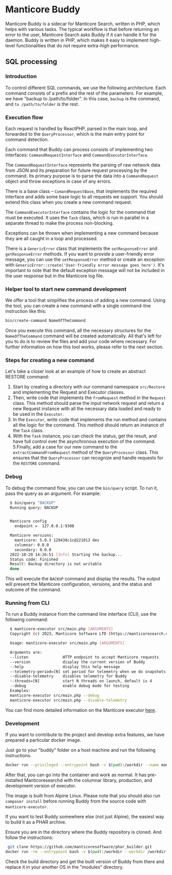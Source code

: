 # Manticore Buddy

Manticore Buddy is a sidecar for Manticore Search, written in PHP, which helps with various tasks. The typical workflow is that before returning an error to the user, Manticore Search asks Buddy if it can handle it for the daemon. Buddy is written in PHP, which makes it easy to implement high-level functionalities that do not require extra-high performance.

## SQL processing

### Introduction

To control different SQL commands, we use the following architecture. Each command consists of a prefix and the rest of the parameters. For example, we have "backup to /path/to/folder". In this case, `backup` is the command, and `to /path/to/folder` is the rest.

### Execution flow

Each request is handled by ReactPHP, parsed in the main loop, and forwarded to the `QueryProcessor`, which is the main entry point for command detection.

Each command that Buddy can process consists of implementing two interfaces: `CommandRequestInterface` and `CommandExecutorInterface`.

The `CommandRequestInterface` represents the parsing of raw network data from JSON and its preparation for future request processing by the command. Its primary purpose is to parse the data into a `CommandRequest` object and throw exceptions in case of any errors.

There is a base class – `ComandRequestBase`, that implements the required interface and adds some base logic to all requests we support. You should extend this class when you create a new command request.

The `CommandExecutorInterface` contains the logic for the command that must be executed. It uses the `Task` class, which is run in parallel in a separate thread to make the process non-blocking.

Exceptions can be thrown when implementing a new command because they are all caught in a loop and processed.

There is a `GenericError` class that implements the `setResponseError` and `getResponseError` methods. If you want to provide a user-friendly error message, you can use the `setResponseError` method or create an exception with `GenericError::create('User-friendly error message goes here')`. It's important to note that the default exception message will not be included in the user response but in the Manticore log file.

### Helper tool to start new command development

We offer a tool that simplifies the process of adding a new command. Using the tool, you can create a new command with a single command-line instruction like this:

```bash
bin/create-command NameOfTheCommand
```

Once you execute this command, all the necessary structures for the `NameOfTheCommand` command will be created automatically. All that's left for you to do is to review the files and add your code where necessary. For further information on how this tool works, please refer to the next section.

### Steps for creating a new command

Let's take a closer look at an example of how to create an abstract RESTORE command:

1. Start by creating a directory with our command namespace `src/Restore` and implementing the Request and Executor classes.
2. Then, write code that implements the `fromRequest` method in the `Request` class. This method should parse the input network request and return a new Request instance with all the necessary data loaded and ready to be used in the `Executor`.
3. In the `Executor`, write code that implements the run method and contains all the logic for the command. This method should return an instance of the `Task` class.
4. With the `Task` instance, you can check the status, get the result, and have full control over the asynchronous execution of the command.
5.Finally, add a case for our new command to the `extractCommandFromRequest` method of the `QueryProcessor` class. This ensures that the `QueryProcessor` can recognize and handle requests for the `RESTORE` command.

### Debug

To debug the command flow, you can use the `bin/query` script. To run it, pass the query as an argument. For example:

```bash
  $ bin/query "BACKUP"
  Running query: BACKUP


  Manticore config
    endpoint =  127.0.0.1:9308

  Manticore versions:
    manticore: 5.0.3 129438c1c@221013 dev
    columnar: 0.0.0
    secondary: 0.0.0
  2022-10-20 14:26:51 [Info] Starting the backup...
  Status code: Finished
  Result: Backup directory is not writable
  done
```


This will execute the `BACKUP` command and display the results. The output will present the Manticore configuration, versions, and the status and outcome of the command.

### Running from CLI

To run a Buddy instance from the command line interface (CLI), use the following command:

```bash
  $ manticore-executor src/main.php [ARGUMENTS]
  Copyright (c) 2023, Manticore Software LTD (https://manticoresearch.com)

  Usage: manticore-executor src/main.php [ARGUMENTS]

  Arguments are:
  --listen               HTTP endpoint to accept Manticore requests
  --version              display the current version of Buddy
  --help                 display this help message
  --telemetry-period=[N] set period for telemetry when we do snapshots
  --disable-telemetry    disables telemetry for Buddy
  --threads=[N]          start N threads on launch, default is 4
  --debug                enable debug mode for testing
  Examples:
  manticore-executor src/main.php --debug
  manticore-executor src/main.php --disable-telemetry
```

You can find more detailed information on the Manticore executor [here](https://github.com/manticoresoftware/executor).


### Development

If you want to contribute to the project and develop extra features, we have prepared a particular docker image.

Just go to your "buddy" folder on a host machine and run the following instructions.

```bash
docker run --privileged --entrypoint bash -v $(pwd):/workdir --name manticore-buddy  -it manticoresearch/manticore-executor-kit:0.6.6
```

After that, you can go into the container and work as normal. It has pre-installed Manticoresearchd with the columnar library, production, and development version of executor.

The image is built from Alpine Linux. Please note that you should also run `composer install` before running Buddy from the source code with `manticore-executor`.

If you want to test Buddy somewhere else (not just Alpine), the easiest way to build it as a PHAR archive.

Ensure you are in the directory where the Buddy repository is cloned. And follow the instructions:

```bash
 git clone https://github.com/manticoresoftware/phar_builder.git
docker run -rm --entrypoint bash -v $(pwd):/workdir --workdir /workdir --entrypoint bash -it manticoresearch/manticore-executor-kit:0.6.6 -c './phar_builder/bin/build --name="Manticore Buddy" --package="manticore-buddy" --index="src/main.php"'
```

Check the build directory and get the built version of Buddy from there and replace it in your another OS in the "modules" directory.
